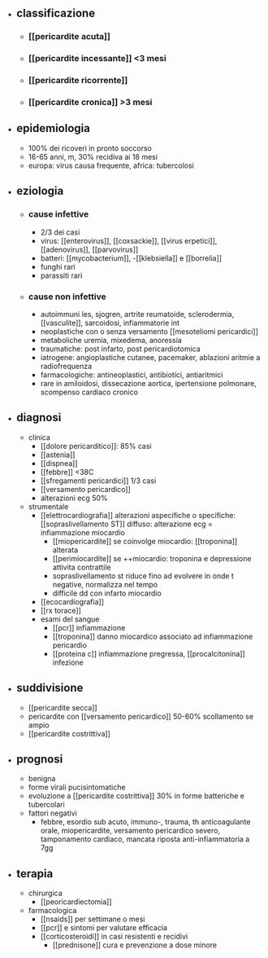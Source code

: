 - ## classificazione
	- ### [[pericardite acuta]]
	- ### [[pericardite incessante]] <3 mesi
	- ### [[pericardite ricorrente]]
	- ### [[pericardite cronica]] >3 mesi
- ## epidemiologia
	- 100% dei ricoveri in pronto soccorso
	- 16-65 anni, m, 30% recidiva ai 18 mesi
	- europa: virus causa frequente, africa: tubercolosi
- ## eziologia
	- ### cause infettive
		- 2/3 dei casi
		- virus: [[enterovirus]], [[coxsackie]], [[virus erpetici]], [[adenovirus]], [[parvovirus]]
		- batteri: [[mycobacterium]], -[[klebsiella]] e [[borrelia]]
		- funghi rari
		- parassiti rari
	- ### cause non infettive
		- autoimmuni les, sjogren, artrite reumatoide, sclerodermia, [[vasculite]], sarcoidosi, infiammatorie int
		- neoplastiche con o senza versamento [[mesoteliomi pericardici]]
		- metaboliche uremia, mixedema, anoressia
		- traumatiche: post infarto, post pericardiotomica
		- iatrogene: angioplastiche cutanee, pacemaker, ablazioni aritmie a radiofrequenza
		- farmacologiche: antineoplastici, antibiotici, antiaritmici
		- rare in amiloidosi, dissecazione aortica, ipertensione polmonare, scompenso cardiaco cronico
- ## diagnosi
	- clinica
		- [[dolore pericarditico]]: 85% casi
		- [[astenia]]
		- [[dispnea]]
		- [[febbre]] <38C
		- [[sfregamenti pericardici]] 1/3 casi
		- [[versamento pericardico]]
		- alterazioni ecg 50%
	- strumentale
		- [[elettrocardiografia]] alterazioni aspecifiche o specifiche: [[sopraslivellamento ST]] diffuso: alterazione ecg = infiammazione miocardio
			- [[miopericardite]] se coinvolge miocardio: [[troponina]] alterata
			- [[perimiocardite]] se ++miocardio: troponina e depressione attivita contrattile
			- sopraslivellamento st riduce fino ad evolvere in onde t negative, normalizza nel tempo
			- difficile dd con infarto miocardio
		- [[ecocardiografia]]
		- [[rx torace]]
		- esami del sangue
			- [[pcr]] infiammazione
			- [[troponina]] danno miocardico associato ad infiammazione pericardio
			- [[proteina c]] infiammazione pregressa, [[procalcitonina]] infezione
- ## suddivisione
	- [[pericardite secca]]
	- pericardite con [[versamento pericardico]] 50-60% scollamento se ampio
	- [[pericardite costrittiva]]
- ## prognosi
	- benigna
	- forme virali pucisintomatiche
	- evoluzione a [[pericardite costrittiva]] 30% in forme batteriche e tubercolari
	- fattori negativi
		- febbre, esordio sub acuto, immuno-, trauma, th anticoagulante orale, miopericardite, versamento pericardico severo, tamponamento cardiaco, mancata riposta anti-infiammatoria a 7gg
- ## terapia
	- chirurgica
		- [[peoricardiectomia]]
	- farmacologica
		- [[nsaids]] per settimane o mesi
		- [[pcr]] e sintomi per valutare efficacia
		- [[corticosteroidi]] in casi resistenti e recidivi
			- [[prednisone]] cura e prevenzione a dose minore